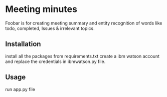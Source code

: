 # Meeting minutes

Foobar is for creating meeting summary and entity recognition of words like todo, completed, Issues & irrelevant topics.

## Installation

install all the packages from requirements.txt
create a ibm watson account and replace the credentials in ibmwatson.py file. 

## Usage
run app.py file
